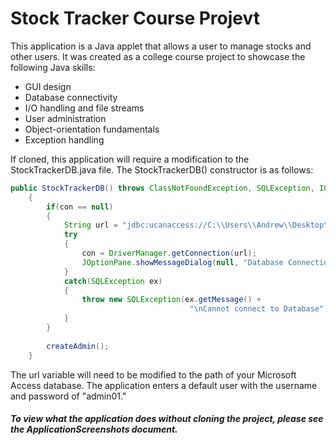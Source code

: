 # Stock Tracker Course Projevt
This application is a Java applet that allows a user to manage stocks and other users. It was created as a college course project to showcase the following Java skills:
* GUI design
* Database connectivity
* I/O handling and file streams
* User administration
* Object-orientation fundamentals
* Exception handling 

If cloned, this application will require a modification to the StockTrackerDB.java file. The StockTrackerDB() constructor is as follows:

```java
public StockTrackerDB() throws ClassNotFoundException, SQLException, IOException, PasswordException
    {
        if(con == null)
        {
            String url = "jdbc:ucanaccess://C:\\Users\\Andrew\\Desktop\\CourseProject\\CourseProjectHelper\\StockTracker.accdb";
            try
            {
                con = DriverManager.getConnection(url);
                JOptionPane.showMessageDialog(null, "Database Connection Successful", "Success!", JOptionPane.INFORMATION_MESSAGE);
            }
            catch(SQLException ex)
            {
                throw new SQLException(ex.getMessage() +
                                        "\nCannot connect to Database");
            }                
        }
        
        createAdmin();
    }
```

The url variable will need to be modified to the path of your Microsoft Access database. The application enters a default user with the username and password of "admin01."

##### To view what the application does without cloning the project, please see the ApplicationScreenshots document.